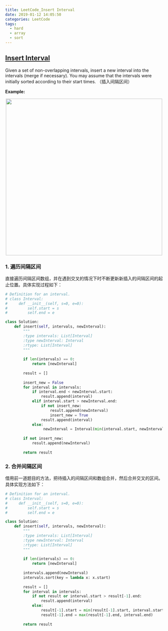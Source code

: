 ```yaml
---
title: LeetCode_Insert Interval
date: 2019-01-12 14:05:50
categories: LeetCode
tags: 
  - hard
  - array
  - sort
---
```


## [Insert Interval](https://leetcode.com/problems/insert-interval/)

Given a set of non-overlapping intervals, insert a new interval into the intervals (merge if necessary). You may assume that the intervals were initially sorted according to their start times.
（插入间隔区间）

<!--more-->

**Example:** 

<div align=center>
	<img src="/images/leetcode_57.png" width = "500" align=center/>
</div>

### 1. 遍历间隔区间
直接遍历间隔区间数组，并在遇到交叉的情况下时不断更新新插入的间隔区间的起止位置。具体实现过程如下：

```python
# Definition for an interval.
# class Interval:
#     def __init__(self, s=0, e=0):
#         self.start = s
#         self.end = e

class Solution:
    def insert(self, intervals, newInterval):
        """
        :type intervals: List[Interval]
        :type newInterval: Interval
        :rtype: List[Interval]
        """
        
        if len(intervals) == 0:
            return [newInterval]
        
        result = []
        
        insert_new = False
        for interval in intervals:
            if interval.end < newInterval.start:
                result.append(interval)
            elif interval.start > newInterval.end:
                if not insert_new:
                    result.append(newInterval)
                    insert_new = True
                result.append(interval)
            else:
                 newInterval = Interval(min(interval.start, newInterval.start), max(interval.end, newInterval.end))
        
        if not insert_new:
            result.append(newInterval)
        
        return result
```

### 2. 合并间隔区间
借用前一道题目的方法，把待插入的间隔区间和数组合并，然后合并交叉的区间。具体实现方法如下：

```python
# Definition for an interval.
# class Interval:
#     def __init__(self, s=0, e=0):
#         self.start = s
#         self.end = e

class Solution:
    def insert(self, intervals, newInterval):
        """
        :type intervals: List[Interval]
        :type newInterval: Interval
        :rtype: List[Interval]
        """
        
        if len(intervals) == 0:
            return [newInterval]
        
        intervals.append(newInterval)
        intervals.sort(key = lambda x: x.start)
        
        result = []
        for interval in intervals:
            if not result or interval.start > result[-1].end:
                result.append(interval)
            else:
                result[-1].start = min(result[-1].start, interval.start)
                result[-1].end = max(result[-1].end, interval.end)
                
        return result 
```

